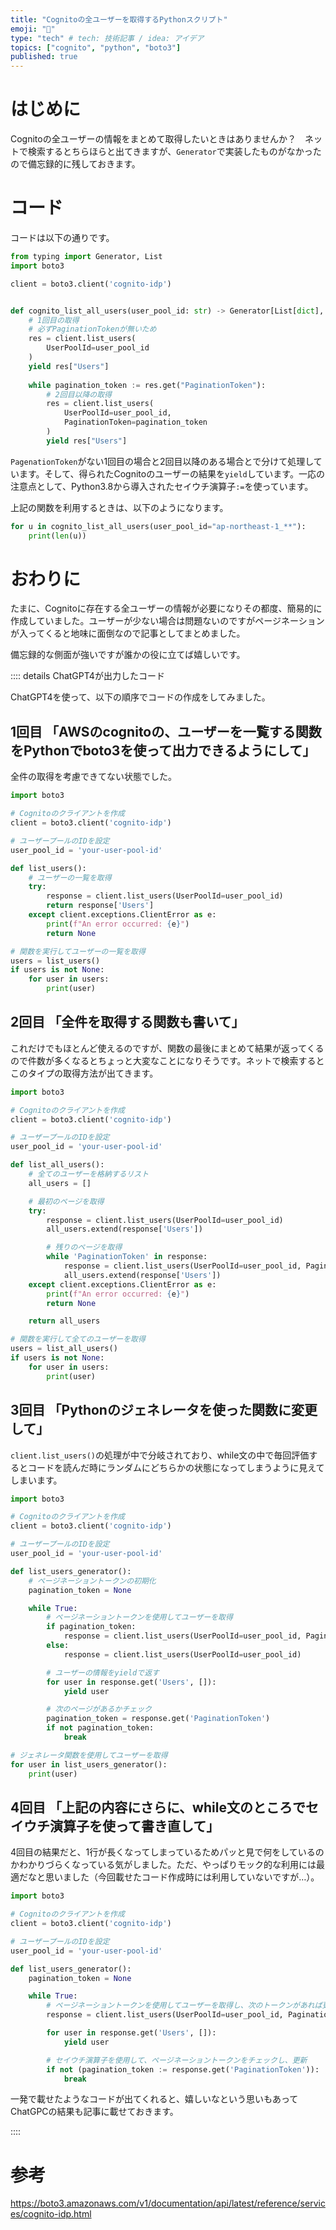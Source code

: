 ```yaml
---
title: "Cognitoの全ユーザーを取得するPythonスクリプト"
emoji: "🌟"
type: "tech" # tech: 技術記事 / idea: アイデア
topics: ["cognito", "python", "boto3"]
published: true
---
```


# はじめに

Cognitoの全ユーザーの情報をまとめて取得したいときはありませんか？　ネットで検索するとちらほらと出てきますが、`Generator`で実装したものがなかったので備忘録的に残しておきます。

# コード

コードは以下の通りです。

```python
from typing import Generator, List
import boto3

client = boto3.client('cognito-idp')


def cognito_list_all_users(user_pool_id: str) -> Generator[List[dict], None, None]:
    # 1回目の取得
    # 必ずPaginationTokenが無いため
    res = client.list_users(
        UserPoolId=user_pool_id
    )
    yield res["Users"]
    
    while pagination_token := res.get("PaginationToken"):
        # 2回目以降の取得
        res = client.list_users(
            UserPoolId=user_pool_id,
            PaginationToken=pagination_token
        )
        yield res["Users"]
```

`PagenationToken`がない1回目の場合と2回目以降のある場合とで分けて処理しています。そして、得られたCognitoのユーザーの結果を`yield`しています。一応の注意点として、Python3.8から導入されたセイウチ演算子`:=`を使っています。


上記の関数を利用するときは、以下のようになります。

```python
for u in cognito_list_all_users(user_pool_id="ap-northeast-1_**"):
    print(len(u))
```

# おわりに

たまに、Cognitoに存在する全ユーザーの情報が必要になりその都度、簡易的に作成していました。ユーザーが少ない場合は問題ないのですがページネーションが入ってくると地味に面倒なので記事としてまとめました。

備忘録的な側面が強いですが誰かの役に立てば嬉しいです。


:::: details ChatGPT4が出力したコード

ChatGPT4を使って、以下の順序でコードの作成をしてみました。

## 1回目 「AWSのcognitoの、ユーザーを一覧する関数をPythonでboto3を使って出力できるようにして」 


全件の取得を考慮できてない状態でした。

```python
import boto3

# Cognitoのクライアントを作成
client = boto3.client('cognito-idp')

# ユーザープールのIDを設定
user_pool_id = 'your-user-pool-id'

def list_users():
    # ユーザーの一覧を取得
    try:
        response = client.list_users(UserPoolId=user_pool_id)
        return response['Users']
    except client.exceptions.ClientError as e:
        print(f"An error occurred: {e}")
        return None

# 関数を実行してユーザーの一覧を取得
users = list_users()
if users is not None:
    for user in users:
        print(user)
```

## 2回目 「全件を取得する関数も書いて」

これだけでもほとんど使えるのですが、関数の最後にまとめて結果が返ってくるので件数が多くなるとちょっと大変なことになりそうです。ネットで検索するとこのタイプの取得方法が出てきます。

```python
import boto3

# Cognitoのクライアントを作成
client = boto3.client('cognito-idp')

# ユーザープールのIDを設定
user_pool_id = 'your-user-pool-id'

def list_all_users():
    # 全てのユーザーを格納するリスト
    all_users = []

    # 最初のページを取得
    try:
        response = client.list_users(UserPoolId=user_pool_id)
        all_users.extend(response['Users'])

        # 残りのページを取得
        while 'PaginationToken' in response:
            response = client.list_users(UserPoolId=user_pool_id, PaginationToken=response['PaginationToken'])
            all_users.extend(response['Users'])
    except client.exceptions.ClientError as e:
        print(f"An error occurred: {e}")
        return None

    return all_users

# 関数を実行して全てのユーザーを取得
users = list_all_users()
if users is not None:
    for user in users:
        print(user)
```
## 3回目 「Pythonのジェネレータを使った関数に変更して」

`client.list_users()`の処理が中で分岐されており、while文の中で毎回評価するとコードを読んだ時にランダムにどちらかの状態になってしまうように見えてしまいます。

```python
import boto3

# Cognitoのクライアントを作成
client = boto3.client('cognito-idp')

# ユーザープールのIDを設定
user_pool_id = 'your-user-pool-id'

def list_users_generator():
    # ページネーショントークンの初期化
    pagination_token = None

    while True:
        # ページネーショントークンを使用してユーザーを取得
        if pagination_token:
            response = client.list_users(UserPoolId=user_pool_id, PaginationToken=pagination_token)
        else:
            response = client.list_users(UserPoolId=user_pool_id)

        # ユーザーの情報をyieldで返す
        for user in response.get('Users', []):
            yield user

        # 次のページがあるかチェック
        pagination_token = response.get('PaginationToken')
        if not pagination_token:
            break

# ジェネレータ関数を使用してユーザーを取得
for user in list_users_generator():
    print(user)
```


## 4回目 「上記の内容にさらに、while文のところでセイウチ演算子を使って書き直して」

4回目の結果だと、1行が長くなってしまっているためパッと見で何をしているのかわかりづらくなっている気がしました。ただ、やっぱりモック的な利用には最適だなと思いました（今回載せたコード作成時には利用していないですが…）。


```python
import boto3

# Cognitoのクライアントを作成
client = boto3.client('cognito-idp')

# ユーザープールのIDを設定
user_pool_id = 'your-user-pool-id'

def list_users_generator():
    pagination_token = None

    while True:
        # ページネーショントークンを使用してユーザーを取得し、次のトークンがあれば更新
        response = client.list_users(UserPoolId=user_pool_id, PaginationToken=pagination_token) if pagination_token else client.list_users(UserPoolId=user_pool_id)

        for user in response.get('Users', []):
            yield user

        # セイウチ演算子を使用して、ページネーショントークンをチェックし、更新
        if not (pagination_token := response.get('PaginationToken')):
            break
```

一発で載せたようなコードが出てくれると、嬉しいなという思いもあってChatGPCの結果も記事に載せておきます。

::::

# 参考

https://boto3.amazonaws.com/v1/documentation/api/latest/reference/services/cognito-idp.html
